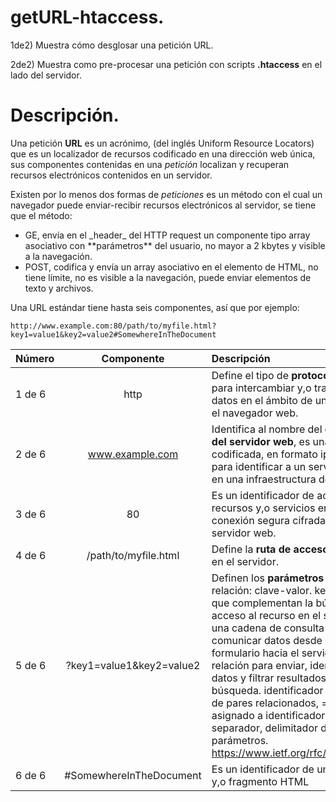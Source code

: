 # getURL-htaccess.
1de2) Muestra cómo desglosar una petición URL.

2de2) Muestra como pre-procesar una petición con scripts **.htaccess** en el lado del servidor.
# Descripción.

Una petición **URL** es un acrónimo, (del inglés Uniform Resource Locators) que es un localizador de recursos 
codificado en una dirección web única, sus componentes contenidas en una _petición_ localizan y recuperan 
recursos electrónicos contenidos en un servidor. 

Existen por lo menos dos formas de _peticiones_ es un método con el cual un navegador puede enviar-recibir 
recursos electrónicos al servidor, se tiene que el método:

  <ul> 
	 <li> GE, envía en el _header_ del HTTP request un componente tipo array asociativo con **parámetros** 
		  del usuario, no mayor a 2 kbytes y visible a la navegación.  </li>
	 <li> POST, codifica y envía un array asociativo en el elemento <body> de HTML, no tiene límite, no es visible a la navegación, puede enviar elementos de texto y archivos.	 </li>
  </ul>  

Una URL estándar tiene hasta seis componentes, así que por ejemplo:

```
http://www.example.com:80/path/to/myfile.html?key1=value1&key2=value2#SomewhereInTheDocument
```

| Número       | Componente              | Descripción |
| :---         |     :---:               |  :---       |
| 1 de 6       | http                    | Define el tipo de **protocolo** usado para intercambiar y,o transferir datos en el ámbito de una red por el navegador web. |
| 2 de 6       | www.example.com         | Identifica al nombre del **dominio del servidor web**, es una dirección codificada, en formato ipv4-ipv6, para identificar a un servidor web en una infraestructura de internet.      |
| 3 de 6       | 80                      | Es un identificador de acceso a los recursos  y,o servicios en una conexión segura cifrada para servidor web.      |
| 4 de 6       | /path/to/myfile.html    | Define la **ruta de acceso** al recurso en el servidor.     |
| 5 de 6       | ?key1=value1&key2=value2| Definen los **parámetros** de pares relación: clave-valor. key-value que complementan la búsqueda y acceso al recurso en el servidor, es una cadena de consulta para comunicar datos desde un formulario hacia el servidor; es una relación para enviar, identificar datos y filtrar resultados de búsqueda. identificador de inicio de pares relacionados, = valor asignado a identificador, &,% separador, delimitador de parámetros. https://www.ietf.org/rfc/rfc3986.txt     |
| 6 de 6       | #SomewhereInTheDocument | Es un identificador de un elemento y,o fragmento HTML     |


